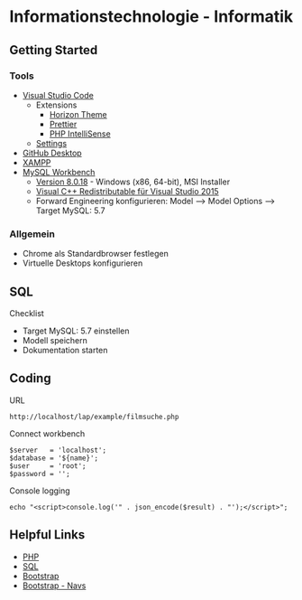 # Informationstechnologie - Informatik

## Getting Started

### Tools

- [Visual Studio Code](https://code.visualstudio.com/)
  - Extensions
    - [Horizon Theme](https://marketplace.visualstudio.com/items?itemName=jolaleye.horizon-theme-vscode)
    - [Prettier](https://marketplace.visualstudio.com/items?itemName=esbenp.prettier-vscode)
    - [PHP IntelliSense](https://marketplace.visualstudio.com/items?itemName=felixfbecker.php-intellisense)
  - [Settings](https://github.com/Bluuax/lap/blob/master/configurations/vs-code-settings.json)
- [GitHub Desktop](https://desktop.github.com/)
- [XAMPP](https://www.apachefriends.org/de/index.html)
- [MySQL Workbench](https://www.mysql.com/products/workbench)
  - [Version 8.0.18](https://downloads.mysql.com/archives/workbench/) - Windows (x86, 64-bit), MSI Installer
  - [Visual C++ Redistributable für Visual Studio 2015](https://www.microsoft.com/de-at/download/details.aspx?id=48145)
  - Forward Engineering konfigurieren: Model --> Model Options --> Target MySQL: 5.7

### Allgemein
- Chrome als Standardbrowser festlegen
- Virtuelle Desktops konfigurieren

## SQL

Checklist

- Target MySQL: 5.7 einstellen
- Modell speichern
- Dokumentation starten

## Coding

URL

```
http://localhost/lap/example/filmsuche.php
```

Connect workbench

```
$server   = 'localhost';
$database = '${name}';
$user     = 'root';
$password = '';
```

Console logging

```
echo "<script>console.log('" . json_encode($result) . "');</script>";
```

## Helpful Links

- [PHP](https://www.w3schools.com/php/default.asp)
- [SQL](https://www.w3schools.com/sql/default.asp)
- [Bootstrap](https://www.w3schools.com/bootstrap/default.asp)
- [Bootstrap - Navs](https://getbootstrap.com/docs/4.0/components/navs/)
